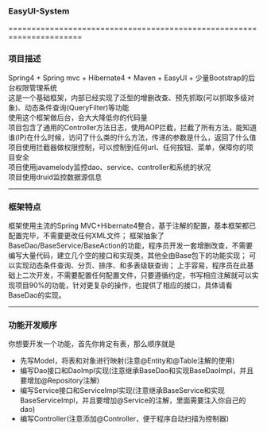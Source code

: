 ### EasyUI-System
======================================================================

### 项目描述
Spring4 + Spring mvc + Hibernate4 + Maven + EasyUI + 少量Bootstrap的后台权限管理系统<br/>
这是一个基础框架，内部已经实现了泛型的增删改查、预先抓取(可以抓取多级对象)、动态条件查询(QueryFilter)等功能<br/>
使用这个框架做后台，会大大降低你的代码量<br/>
项目包含了通用的Controller方法日志，使用AOP拦截，拦截了所有方法，能知道谁(IP)在什么时候，访问了什么类的什么方法，传递的参数是什么，返回了什么值<br/>
项目使用拦截器做权限控制，可以控制到任何url、任何按钮、菜单，保障你的项目安全<br/>
项目使用javamelody监控dao、service、controller和系统的状况<br/>
项目使用druid监控数据源信息<br/>

------------------------------------------------------
  
### 框架特点

框架使用主流的Spring MVC+Hibernate4整合，基于注解的配置，基本框架都已配置完毕，不需要更改任何XML文件；
框架抽象了BaseDao/BaseService/BaseAction的功能，程序员开发一套增删改查，不需要编写大量代码，建立几个空的接口和实现类，其他全由Base包下的功能实现；
可以实现动态条件查询、分页、排序、和多表级联查询；
上手容易，程序员在此基础上二次开发，不需要配置任何配置文件，只要遵循约定，书写相应注解就可以实现项目90%的功能，针对更复杂的操作，也提供了相应的接口，具体请看BaseDao的实现。

--------------------------------------------------------

### 功能开发顺序
你想要开发一个功能，首先你肯定有表，那么顺序就是
+ 先写Model，将表和对象进行映射(注意@Entity和@Table注解的使用)
+ 编写Dao接口和DaoImpl实现(注意继承BaseDao和实现BaseDaoImpl，并且要增加@Repository注解)
+ 编写Service接口和ServiceImpl实现(注意继承BaseService和实现BaseServiceImpl，并且要增加@Service的注解，里面需要注入你自己的dao)
+ 编写Controller(注意添加@Controller，便于程序自动扫描为控制器)
